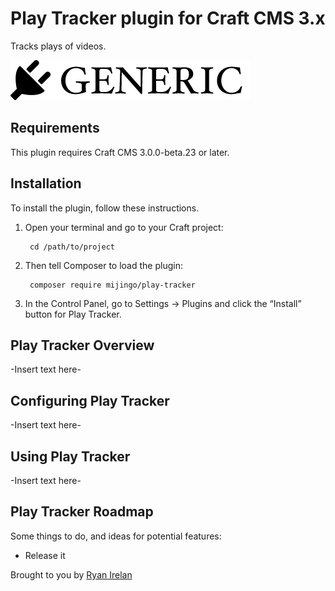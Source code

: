 # Play Tracker plugin for Craft CMS 3.x

Tracks plays of videos.

![Screenshot](resources/img/plugin-logo.png)

## Requirements

This plugin requires Craft CMS 3.0.0-beta.23 or later.

## Installation

To install the plugin, follow these instructions.

1. Open your terminal and go to your Craft project:

        cd /path/to/project

2. Then tell Composer to load the plugin:

        composer require mijingo/play-tracker

3. In the Control Panel, go to Settings → Plugins and click the “Install” button for Play Tracker.

## Play Tracker Overview

-Insert text here-

## Configuring Play Tracker

-Insert text here-

## Using Play Tracker

-Insert text here-

## Play Tracker Roadmap

Some things to do, and ideas for potential features:

* Release it

Brought to you by [Ryan Irelan](https://mijingo.com)

